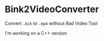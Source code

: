 # Bink2VideoConverter

Convert `.bik` to `.mp4` without Rad Video Tool

I'm working on a C++ version